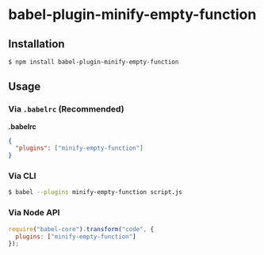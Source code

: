 # babel-plugin-minify-empty-function

## Installation

```sh
$ npm install babel-plugin-minify-empty-function
```

## Usage

### Via `.babelrc` (Recommended)

**.babelrc**

```json
{
  "plugins": ["minify-empty-function"]
}
```

### Via CLI

```sh
$ babel --plugins minify-empty-function script.js
```

### Via Node API

```javascript
require("babel-core").transform("code", {
  plugins: ["minify-empty-function"]
});
```
